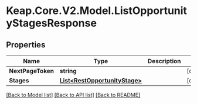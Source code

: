 # Keap.Core.V2.Model.ListOpportunityStagesResponse

## Properties

Name | Type | Description | Notes
------------ | ------------- | ------------- | -------------
**NextPageToken** | **string** |  | [optional] 
**Stages** | [**List&lt;RestOpportunityStage&gt;**](RestOpportunityStage.md) |  | [optional] 

[[Back to Model list]](../README.md#documentation-for-models) [[Back to API list]](../README.md#documentation-for-api-endpoints) [[Back to README]](../README.md)

